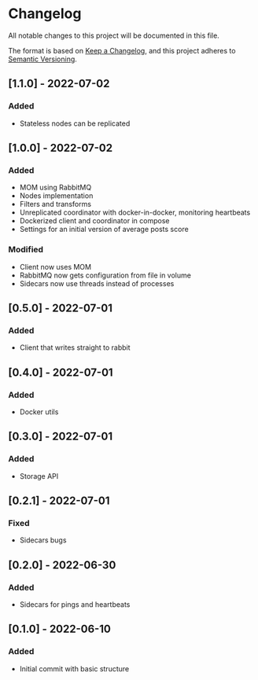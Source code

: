 # Changelog

All notable changes to this project will be documented in this file.

The format is based on [Keep a Changelog](https://keepachangelog.com/en/1.0.0/),
and this project adheres to [Semantic Versioning](https://semver.org/spec/v2.0.0.html).

## [1.1.0] - 2022-07-02
### Added
- Stateless nodes can be replicated

## [1.0.0] - 2022-07-02
### Added
- MOM using RabbitMQ
- Nodes implementation
- Filters and transforms
- Unreplicated coordinator with docker-in-docker, monitoring heartbeats
- Dockerized client and coordinator in compose
- Settings for an initial version of average posts score

### Modified
- Client now uses MOM
- RabbitMQ now gets configuration from file in volume
- Sidecars now use threads instead of processes

## [0.5.0] - 2022-07-01
### Added
- Client that writes straight to rabbit

## [0.4.0] - 2022-07-01
### Added
- Docker utils

## [0.3.0] - 2022-07-01
### Added
- Storage API

## [0.2.1] - 2022-07-01
### Fixed
- Sidecars bugs

## [0.2.0] - 2022-06-30
### Added
- Sidecars for pings and heartbeats

## [0.1.0] - 2022-06-10
### Added
- Initial commit with basic structure
